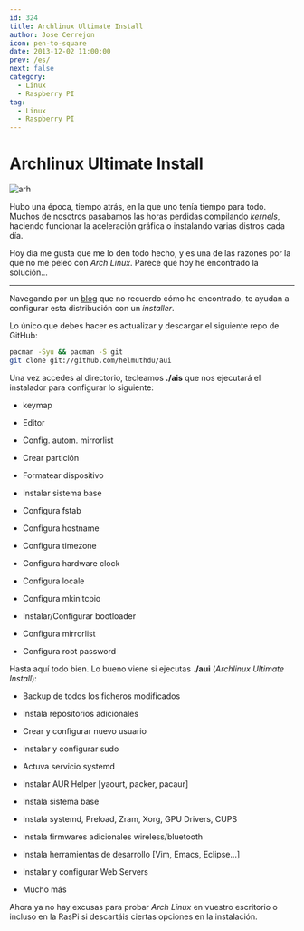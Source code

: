 ```yaml
---
id: 324
title: Archlinux Ultimate Install
author: Jose Cerrejon
icon: pen-to-square
date: 2013-12-02 11:00:00
prev: /es/
next: false
category:
  - Linux
  - Raspberry PI
tag:
  - Linux
  - Raspberry PI
---
```


# Archlinux Ultimate Install

![arh](/images/archpi_5002.jpg)

Hubo una época, tiempo atrás, en la que uno tenía tiempo para todo. Muchos de nosotros pasabamos las horas perdidas compilando *kernels*, haciendo funcionar la aceleración gráfica o instalando varias distros cada día. 

Hoy día me gusta que me lo den todo hecho, y es una de las razones por la que no me peleo con *Arch Linux*. Parece que hoy he encontrado la solución...

- - -
Navegando por un [blog](http://www.n0where.net/archlinux-ultimate-install-script/) que no recuerdo cómo he encontrado, te ayudan a configurar esta distribución con un *installer*.

Lo único que debes hacer es actualizar y descargar el siguiente repo de GitHub:
```bash
pacman -Syu && pacman -S git
git clone git://github.com/helmuthdu/aui
```

Una vez accedes al directorio, tecleamos **./ais** que nos ejecutará el instalador para configurar lo siguiente:

* keymap

* Editor

* Config. autom. mirrorlist

* Crear partición

* Formatear dispositivo

* Instalar sistema base

* Configura fstab

* Configura hostname

* Configura timezone

* Configura hardware clock

* Configura locale

* Configura mkinitcpio

* Instalar/Configurar bootloader

* Configura mirrorlist

* Configura root password

Hasta aquí todo bien. Lo bueno viene si ejecutas **./aui** (*Archlinux Ultimate Install*):

* Backup de todos los ficheros modificados

* Instala repositorios adicionales

* Crear y configurar nuevo usuario

* Instalar y configurar sudo

* Actuva servicio systemd

* Instalar AUR Helper [yaourt, packer, pacaur]

* Instala sistema base

* Instala systemd, Preload, Zram, Xorg, GPU Drivers, CUPS

* Instala firmwares adicionales wireless/bluetooth

* Instala herramientas de desarrollo [Vim, Emacs, Eclipse...]

* Instalar y configurar Web Servers

* Mucho más

Ahora ya no hay excusas para probar *Arch Linux* en vuestro escritorio o incluso en la RasPi si descartáis ciertas opciones en la instalación.